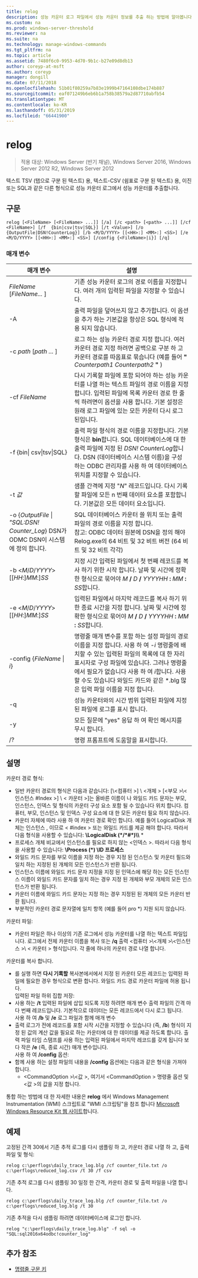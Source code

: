 ```yaml
---
title: relog
description: 성능 카운터 로그 파일에서 성능 카운터 정보를 추출 하는 방법에 알아봅니다.
ms.custom: na
ms.prod: windows-server-threshold
ms.reviewer: na
ms.suite: na
ms.technology: manage-windows-commands
ms.tgt_pltfrm: na
ms.topic: article
ms.assetid: 7480f6c0-9953-4d70-9b1c-b27e09d8db13
author: coreyp-at-msft
ms.author: coreyp
manager: dongill
ms.date: 07/11/2018
ms.openlocfilehash: 51b01f80259a7b83e1999b47164108dbe174b887
ms.sourcegitcommit: eaf071249b6eb6b1a758b38579a2d87710abfb54
ms.translationtype: MT
ms.contentlocale: ko-KR
ms.lasthandoff: 05/31/2019
ms.locfileid: "66441900"
---
```

# <a name="relog"></a>relog

>적용 대상: Windows Server (반기 채널), Windows Server 2016, Windows Server 2012 R2, Windows Server 2012

텍스트 TSV (탭으로 구분 된 텍스트) 용, 텍스트-CSV (쉼표로 구분 된 텍스트) 용, 이진 또는 SQL과 같은 다른 형식으로 성능 카운터 로그에서 성능 카운터를 추출합니다.   

## <a name="syntax"></a>구문  
```  
relog [<FileName> [<FileName> ...]] [/a] [/c <path> [<path> ...]] [/cf <FileName>] [/f  {bin|csv|tsv|SQL}] [/t <Value>] [/o {OutputFile|DSN!CounterLog}] [/b <M/D/YYYY> [[<HH>:] <MM>:] <SS>] [/e <M/D/YYYY> [[<HH>:] <MM>:] <SS>] [/config {<FileName>|i}] [/q]  
```  

### <a name="parameters"></a>매개 변수  

|                                         매개 변수                                          |                                                                                                                                                                  설명                                                                                                                                                                   |
|--------------------------------------------------------------------------------------------|------------------------------------------------------------------------------------------------------------------------------------------------------------------------------------------------------------------------------------------------------------------------------------------------------------------------------------------------|
|                                *FileName* [*FileName...* ]                                 |                                                                                                                      기존 성능 카운터 로그의 경로 이름을 지정합니다. 여러 개의 입력된 파일을 지정할 수 있습니다.                                                                                                                      |
|                                             -A                                             |                                                                                                          출력 파일을 덮어쓰지 않고 추가합니다. 이 옵션을 추가 하는 기본값을 항상은 SQL 형식에 적용 되지 않습니다.                                                                                                           |
|                                   -c *path* [*path ...* ]                                   |                                                       로그 하는 성능 카운터 경로 지정 합니다. 여러 카운터 경로 지정 하려면 공백으로 구분 하 고 카운터 경로를 따옴표로 묶습니다 (예를 들어 **"** <em>Counterpath1</em> <em>Counterpath2</em> **"** )                                                       |
|                                       -cf *FileName*                                       |                                            다시 기록할 파일에 포함 되어야 하는 성능 카운터를 나열 하는 텍스트 파일의 경로 이름을 지정 합니다. 입력된 파일에 목록 카운터 경로 한 줄씩 하려면이 옵션을 사용 합니다. 기본 설정은 원래 로그 파일에 있는 모든 카운터 다시 로그 된입니다.                                            |
|                                  -f {bin\| csv\|tsv\|SQL}                                  |                                       출력 파일 형식의 경로 이름을 지정합니다. 기본 형식은 **bin**합니다. SQL 데이터베이스에 대 한 출력 파일에 지정 된 *DSN! CounterLog*합니다. DSN (데이터베이스 시스템 이름)을 구성 하는 ODBC 관리자를 사용 하 여 데이터베이스 위치를 지정할 수 있습니다.                                        |
|                                         -t *값*                                         |                                                                                                           샘플 간격에 지정 "*N*" 레코드입니다. 다시 기록할 파일에 모든 n 번째 데이터 요소를 포함합니다. 기본값은 모든 데이터 요소입니다.                                                                                                           |
| -o {*OutputFile* \| *"SQL:DSN! Counter_Log*} DSN가 ODMC DSN이 시스템에 정의 합니다. |                                                   SQL 데이터베이스 카운터 쓸 위치 또는 출력 파일의 경로 이름을 지정 합니다. <br>참고: ODBC 데이터 원본에 DSN을 정의 해야 Relog.exe의 64 비트 및 32 비트 버전 (64 비트 및 32 비트 각각)                                                   |
|                          -b \<*M*/*D*/*YYYY*> [[*HH*:]*MM*:]*SS*                           |                                                                          지정 시간 입력된 파일에서 첫 번째 레코드를 복사 하기 위한 시작 합니다. 날짜 및 시간에 정확한 형식으로 묶어야 <em>M</em> **/** <em>D</em> **/** <em>YYYYHH</em> **:** <em>MM</em> **:** <em>SS</em>합니다.                                                                          |
|                          -e \<*M*/*D*/*YYYY*> [[*HH*:]*MM*:]*SS*                           |                                                                           입력된 파일에서 마지막 레코드를 복사 하기 위한 종료 시간을 지정 합니다. 날짜 및 시간에 정확한 형식으로 묶어야 <em>M</em> **/** <em>D</em> **/** <em>YYYYHH</em> **:** <em>MM</em> **:** <em>SS</em>합니다.                                                                            |
|                                -config {*FileName* \| *i*}                                 | 명령줄 매개 변수를 포함 하는 설정 파일의 경로 이름을 지정 합니다. 사용 하 여 *-i* 명령줄에 배치할 수 있는 입력된 파일의 목록에 대 한 자리 표시자로 구성 파일에 있습니다. 그러나 명령줄에서 필요가 없습니다 사용 하 여 *i*합니다. 사용할 수도 있습니다 와일드 카드와 같은 \*.blg 많은 입력 파일 이름을 지정 합니다. |
|                                             -q                                             |                                                                                                                          성능 카운터와의 시간 범위 입력된 파일에 지정 된 파일에 로그를 표시 합니다.                                                                                                                           |
|                                             -y                                             |                                                                                                                                            모든 질문에 "yes" 응답 하 여 확인 메시지를 무시 합니다.                                                                                                                                             |
|                                             /?                                             |                                                                                                                                                      명령 프롬프트에 도움말을 표시합니다.                                                                                                                                                      |

## <a name="remarks"></a>설명  
카운터 경로 형식:  
- 일반 카운터 경로의 형식은 다음과 같습니다: [\\\<컴퓨터 >] \\ \<개체 > [\<부모 >\\< 인스턴스 #Index >] \\ \< 카운터 >]는 올바른 이름이 나 와일드 카드 문자는 부모, 인스턴스, 인덱스 및 형식의 카운터 구성 요소 포함 될 수 있습니다 위치 합니다. 컴퓨터, 부모, 인스턴스 및 인덱스 구성 요소에 대 한 모든 카운터 필요 하지 않습니다.  
- 카운터 자체에 따라 사용 하 여 카운터 경로 확인 합니다. 예를 들어 LogicalDisk 개체는 인스턴스 <Index>, 이므로 < #index > 또는 와일드 카드를 제공 해야 합니다. 따라서 다음 형식을 사용할 수 있습니다: **\LogicalDisk (\*/\*#\*)\\\\** *  
- 프로세스 개체 비교에서 인스턴스를 필요로 하지 않는 \<인덱스 >. 따라서 다음 형식을 사용할 수 있습니다: **\Process (\*) \ID 프로세스**  
- 와일드 카드 문자를 부모 이름을 지정 하는 경우 지정 된 인스턴스 및 카운터 필드와 일치 하는 지정된 된 개체의 모든 인스턴스가 반환 됩니다.  
- 인스턴스 이름에 와일드 카드 문자 지정을 지정 된 인덱스에 해당 하는 모든 인스턴스 이름이 와일드 카드 문자를 일치 하는 경우 지정 된 개체와 부모 개체의 모든 인스턴스가 반환 됩니다.  
- 카운터 이름에 와일드 카드 문자는 지정 하는 경우 지정된 된 개체의 모든 카운터 반환 됩니다.  
- 부분적인 카운터 경로 문자열에 일치 항목 (예를 들어 pro *) 지원 되지 않습니다.  

카운터 파일:  
-   카운터 파일은 하나 이상의 기존 로그에서 성능 카운터를 나열 하는 텍스트 파일입니다. 로그에서 전체 카운터 이름을 복사 또는 **/q** 출력 \<컴퓨터 >\\\<개체 >\\\<인스턴스 >\\ \< 카운터 > 형식입니다. 각 줄에 하나의 카운터 경로 나열 합니다.  

카운터를 복사 합니다.  
-   를 실행 하면 **다시 기록할** 복사본에서에서 지정 된 카운터 모든 레코드는 입력된 파일에 필요한 경우 형식으로 변환 합니다. 와일드 카드 경로 카운터 파일에 허용 됩니다.  
입력된 파일 하위 집합 저장:  
-   사용 하는 **/t** 입력된 파일에 삽입 되도록 지정 하려면 매개 변수 출력 파일의 간격 마다 <n>번째 레코드입니다. 기본적으로 데이터는 모든 레코드에서 다시 로그 됩니다.  
사용 하 여 **/b** 및 **/e** 로그 파일과 함께 매개 변수  
-   출력 로그가 전에 레코드를 포함 시작 시간을 지정할 수 있습니다 (즉, **/b**) 형식이 지정 된 값의 계산 값을 필요로 하는 카운터에 대 한 데이터를 제공 하도록 합니다. 출력 파일 타임 스탬프를 사용 하는 입력된 파일에서 마지막 레코드를 갖게 됩니다 보다 작은 **/e** (즉, 종료 시간) 매개 변수입니다.  
사용 하 여 **/config** 옵션:  
-   함께 사용 하는 설정 파일의 내용을 **/config** 옵션에는 다음과 같은 형식을 가져야 합니다.  
    -   \<CommandOption >\\\<값 >, 여기서 \<CommandOption > 명령줄 옵션 및 \<값 >의 값을 지정 합니다.

통합 하는 방법에 대 한 자세한 내용은 **relog** 에서 Windows Management Instrumentation (WMI) 스크립트로 "WMI 스크립팅"을 참조 합니다 [Microsoft Windows Resource Kit 웹 사이트](https://go.microsoft.com/fwlink/?LinkId=4665)합니다.  

## <a name="BKMK_Examples"></a>예제  
고정된 간격 30에서 기존 추적 로그를 다시 샘플링 하 고, 카운터 경로 나열 하 고, 출력 파일 및 형식:  
```  
relog c:\perflogs\daily_trace_log.blg /cf counter_file.txt /o c:\perflogs\reduced_log.csv /t 30 /f csv  
```  
기존 추적 로그를 다시 샘플링 30 일정 한 간격, 카운터 경로 및 출력 파일을 나열 합니다.  
```  
relog c:\perflogs\daily_trace_log.blg /cf counter_file.txt /o c:\perflogs\reduced_log.blg /t 30  
```
기존 추적을 다시 샘플링 하려면 데이터베이스에 로그인 합니다.
```
relog "c:\perflogs\daily_trace_log.blg" -f sql -o "SQL:sql2016x64odbc!counter_log"
```

## <a name="additional-references"></a>추가 참조  
-   [명령줄 구문 키](command-line-syntax-key.md)  
  
<!---
-   The following is a list of the possible formats:  
    -   \<computer>\\\<Object>(\<Parent>/\<Instance#Index>)\<Counter>  
    -   \<computer>\<Object>(<Parent>/<Instance>)\\<Counter>  
    -   \\\\<computer>\\<Object>(<Instance#Index>)\\<Counter>  
    -   \\\\<computer>\\<Object>(<Instance>)\\<Counter>  
    -   \\\\<computer>\\<Object>\\<Counter>  
    -   \\<Object>(<Parent>/<Instance#Index>)\\<Counter>  
    -   \\<Object>(<Parent>/<Instance>)<Counter>  
    -   \\<Object>(<Instance#Index>)\\<Counter>  
    -   \\<Object>(<Instance>)\\<Counter>  
    -   \\<Object>\\<Counter>  
--->